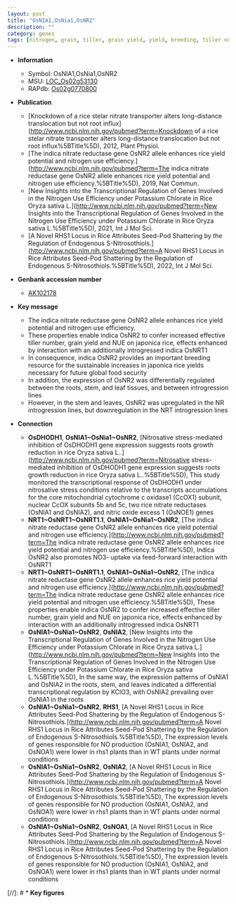 ```yaml
---
layout: post
title: "OsNIA1,OsNia1,OsNR2"
description: ""
category: genes
tags: [nitrogen, grain, tiller, grain yield, yield, breeding, tiller number, nitrate, leaf, stem]
---
```


* **Information**  
    + Symbol: OsNIA1,OsNia1,OsNR2  
    + MSU: [LOC_Os02g53130](http://rice.uga.edu/cgi-bin/ORF_infopage.cgi?orf=LOC_Os02g53130)  
    + RAPdb: [Os02g0770800](https://rapdb.dna.affrc.go.jp/locus/?name=Os02g0770800)  

* **Publication**  
    + [Knockdown of a rice stelar nitrate transporter alters long-distance translocation but not root influx](http://www.ncbi.nlm.nih.gov/pubmed?term=Knockdown of a rice stelar nitrate transporter alters long-distance translocation but not root influx%5BTitle%5D), 2012, Plant Physiol.
    + [The indica nitrate reductase gene OsNR2 allele enhances rice yield potential and nitrogen use efficiency.](http://www.ncbi.nlm.nih.gov/pubmed?term=The indica nitrate reductase gene OsNR2 allele enhances rice yield potential and nitrogen use efficiency.%5BTitle%5D), 2019, Nat Commun.
    + [New Insights into the Transcriptional Regulation of Genes Involved in the Nitrogen Use Efficiency under Potassium Chlorate in Rice  Oryza sativa L.](http://www.ncbi.nlm.nih.gov/pubmed?term=New Insights into the Transcriptional Regulation of Genes Involved in the Nitrogen Use Efficiency under Potassium Chlorate in Rice  Oryza sativa L.%5BTitle%5D), 2021, Int J Mol Sci.
    + [A Novel RHS1 Locus in Rice Attributes Seed-Pod Shattering by the Regulation of Endogenous S-Nitrosothiols.](http://www.ncbi.nlm.nih.gov/pubmed?term=A Novel RHS1 Locus in Rice Attributes Seed-Pod Shattering by the Regulation of Endogenous S-Nitrosothiols.%5BTitle%5D), 2022, Int J Mol Sci.

* **Genbank accession number**  
    + [AK102178](http://www.ncbi.nlm.nih.gov/nuccore/AK102178)

* **Key message**  
    + The indica nitrate reductase gene OsNR2 allele enhances rice yield potential and nitrogen use efficiency.
    + These properties enable indica OsNR2 to confer increased effective tiller number, grain yield and NUE on japonica rice, effects enhanced by interaction with an additionally introgressed indica OsNRT1
    + In consequence, indica OsNR2 provides an important breeding resource for the sustainable increases in japonica rice yields necessary for future global food security
    + In addition, the expression of OsNR2 was differentially regulated between the roots, stem, and leaf tissues, and between introgression lines
    + However, in the stem and leaves, OsNR2 was upregulated in the NR introgression lines, but downregulation in the NRT introgression lines

* **Connection**  
    + __OsDHODH1__, __OsNIA1~OsNia1~OsNR2__, [Nitrosative stress-mediated inhibition of OsDHODH1 gene expression suggests roots growth reduction in rice Oryza sativa L..](http://www.ncbi.nlm.nih.gov/pubmed?term=Nitrosative stress-mediated inhibition of OsDHODH1 gene expression suggests roots growth reduction in rice Oryza sativa L..%5BTitle%5D), This study monitored the transcriptional response of OsDHODH1 under nitrosative stress conditions relative to the transcripts accumulations for the core mitochondrial cytochrome c oxidase1 (CcOX1) subunit, nuclear CcOX subunits 5b and 5c, two rice nitrate reductases (OsNIA1 and OsNIA2), and nitric oxide excess 1 (OsNOE1) genes
    + __NRT1~OsNRT1~OsNRT1.1__, __OsNIA1~OsNia1~OsNR2__, [The indica nitrate reductase gene OsNR2 allele enhances rice yield potential and nitrogen use efficiency.](http://www.ncbi.nlm.nih.gov/pubmed?term=The indica nitrate reductase gene OsNR2 allele enhances rice yield potential and nitrogen use efficiency.%5BTitle%5D),  Indica OsNR2 also promotes NO3- uptake via feed-forward interaction with OsNRT1
    + __NRT1~OsNRT1~OsNRT1.1__, __OsNIA1~OsNia1~OsNR2__, [The indica nitrate reductase gene OsNR2 allele enhances rice yield potential and nitrogen use efficiency.](http://www.ncbi.nlm.nih.gov/pubmed?term=The indica nitrate reductase gene OsNR2 allele enhances rice yield potential and nitrogen use efficiency.%5BTitle%5D),  These properties enable indica OsNR2 to confer increased effective tiller number, grain yield and NUE on japonica rice, effects enhanced by interaction with an additionally introgressed indica OsNRT1
    + __OsNIA1~OsNia1~OsNR2__, __OsNIA2__, [New Insights into the Transcriptional Regulation of Genes Involved in the Nitrogen Use Efficiency under Potassium Chlorate in Rice  Oryza sativa L.](http://www.ncbi.nlm.nih.gov/pubmed?term=New Insights into the Transcriptional Regulation of Genes Involved in the Nitrogen Use Efficiency under Potassium Chlorate in Rice  Oryza sativa L.%5BTitle%5D),  In the same way, the expression patterns of OsNIA1 and OsNIA2 in the roots, stem, and leaves indicated a differential transcriptional regulation by KClO3, with OsNIA2 prevailing over OsNIA1 in the roots
    + __OsNIA1~OsNia1~OsNR2__, __RHS1__, [A Novel RHS1 Locus in Rice Attributes Seed-Pod Shattering by the Regulation of Endogenous S-Nitrosothiols.](http://www.ncbi.nlm.nih.gov/pubmed?term=A Novel RHS1 Locus in Rice Attributes Seed-Pod Shattering by the Regulation of Endogenous S-Nitrosothiols.%5BTitle%5D),  The expression levels of genes responsible for NO production (OsNIA1, OsNIA2, and OsNOA1) were lower in rhs1 plants than in WT plants under normal conditions
    + __OsNIA1~OsNia1~OsNR2__, __OsNIA2__, [A Novel RHS1 Locus in Rice Attributes Seed-Pod Shattering by the Regulation of Endogenous S-Nitrosothiols.](http://www.ncbi.nlm.nih.gov/pubmed?term=A Novel RHS1 Locus in Rice Attributes Seed-Pod Shattering by the Regulation of Endogenous S-Nitrosothiols.%5BTitle%5D),  The expression levels of genes responsible for NO production (OsNIA1, OsNIA2, and OsNOA1) were lower in rhs1 plants than in WT plants under normal conditions
    + __OsNIA1~OsNia1~OsNR2__, __OsNOA1__, [A Novel RHS1 Locus in Rice Attributes Seed-Pod Shattering by the Regulation of Endogenous S-Nitrosothiols.](http://www.ncbi.nlm.nih.gov/pubmed?term=A Novel RHS1 Locus in Rice Attributes Seed-Pod Shattering by the Regulation of Endogenous S-Nitrosothiols.%5BTitle%5D),  The expression levels of genes responsible for NO production (OsNIA1, OsNIA2, and OsNOA1) were lower in rhs1 plants than in WT plants under normal conditions

[//]: # * **Key figures**  


